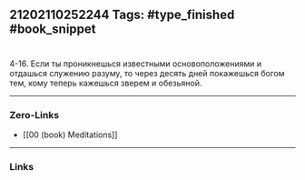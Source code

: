 21202110252244
Tags: #type_finished #book_snippet 
---
# 

 4-16. Если ты проникнешься известными основоположениями и отдашься служению разуму, то через десять дней покажешься богом тем, кому теперь кажешься зверем и обезьяной. 

---
### Zero-Links
 - [[00 (book) Meditations]]
---
### Links
